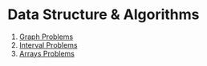 # Data Structure & Algorithms

1. [Graph Problems](./Graphs/)
2. [Interval Problems](./Intervals/)
3. [Arrays Problems](./Arrays/)
